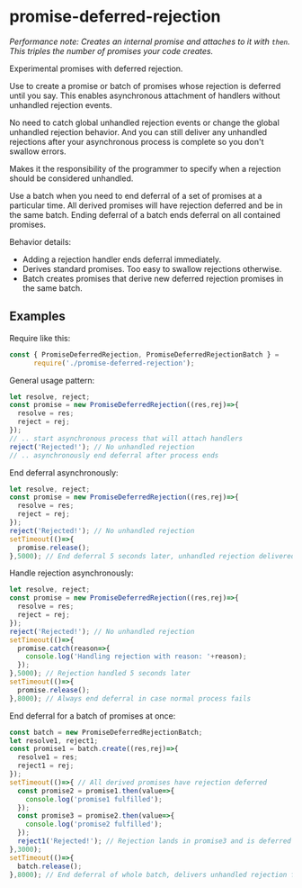 # promise-deferred-rejection

_Performance note: Creates an internal promise and attaches to it with `then`. This triples the number of promises your code creates._

Experimental promises with deferred rejection.

Use to create a promise or batch of promises whose rejection is deferred until you say. This enables asynchronous attachment of handlers without unhandled rejection events.

No need to catch global unhandled rejection events or change the global unhandled rejection behavior. And you can still deliver any unhandled rejections after your asynchronous process is complete so you don't swallow errors.

Makes it the responsibility of the programmer to specify when a rejection should be considered unhandled.

Use a batch when you need to end deferral of a set of promises at a particular time. All derived promises will have rejection deferred and be in the same batch. Ending deferral of a batch ends deferral on all contained promises.

Behavior details:
* Adding a rejection handler ends deferral immediately.
* Derives standard promises. Too easy to swallow rejections otherwise.
* Batch creates promises that derive new deferred rejection promises in the same batch.

## Examples

Require like this:
```javascript
const { PromiseDeferredRejection, PromiseDeferredRejectionBatch } =
      require('./promise-deferred-rejection');
```

General usage pattern:
```javascript
let resolve, reject;
const promise = new PromiseDeferredRejection((res,rej)=>{
  resolve = res;
  reject = rej;
});
// .. start asynchronous process that will attach handlers
reject('Rejected!'); // No unhandled rejection
// .. asynchronously end deferral after process ends
```

End deferral asynchronously:
```javascript
let resolve, reject;
const promise = new PromiseDeferredRejection((res,rej)=>{
  resolve = res;
  reject = rej;
});
reject('Rejected!'); // No unhandled rejection
setTimeout(()=>{
  promise.release();
},5000); // End deferral 5 seconds later, unhandled rejection delivered
```

Handle rejection asynchronously:
```javascript
let resolve, reject;
const promise = new PromiseDeferredRejection((res,rej)=>{
  resolve = res;
  reject = rej;
});
reject('Rejected!'); // No unhandled rejection
setTimeout(()=>{
  promise.catch(reason=>{
    console.log('Handling rejection with reason: '+reason);
  });
},5000); // Rejection handled 5 seconds later
setTimeout(()=>{
  promise.release();
},8000); // Always end deferral in case normal process fails
```

End deferral for a batch of promises at once:
```javascript
const batch = new PromiseDeferredRejectionBatch;
let resolve1, reject1;
const promise1 = batch.create((res,rej)=>{
  resolve1 = res;
  reject1 = rej;
});
setTimeout(()=>{ // All derived promises have rejection deferred
  const promise2 = promise1.then(value=>{
    console.log('promise1 fulfilled');
  });
  const promise3 = promise2.then(value=>{
    console.log('promise2 fulfilled');
  });
  reject1('Rejected!'); // Rejection lands in promise3 and is deferred
},3000);
setTimeout(()=>{
  batch.release();
},8000); // End deferral of whole batch, delivers unhandled rejection from promise3
```